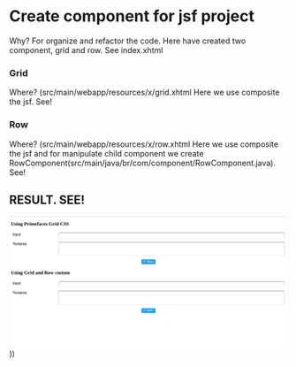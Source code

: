 # Create component for jsf project
Why? For organize and refactor the code. Here have created two component, grid and row. See index.xhtml

### Grid
Where? (src/main/webapp/resources/x/grid.xhtml
Here we use composite the jsf. See!

### Row
Where? (src/main/webapp/resources/x/row.xhtml
Here we use composite the jsf and for manipulate child component we create RowComponent(src/main/java/br/com/component/RowComponent.java). See!

## RESULT. SEE!
![](image.png)))